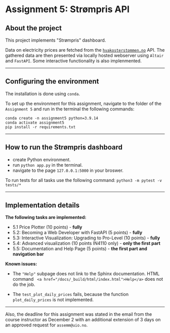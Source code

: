 # Assignment 5: Strømpris API
## About the project
This project implements "Strømpris" dashboard.

Data on electricity prices are fetched from the [`hvakosterstommen.no`](https://www.hvakosterstrommen.no) API.
The gathered data are then presented via locally hosted webserver using `Altair` and `FastAPI`. Some interactive functionality is also implenmented.

---
## Configuring the environment

The installation is done using `conda`.

To set up the environment for this assignment,
navigate to the folder of the `Assignment 5` and run in the terminal the following commands:

```
conda create -n assignment5 python=3.9.14 
conda activate assignment5
pip install -r requirements.txt
```

---

## How to run the Strømpris dashboard
- create Python environment.
- run `python app.py` in the terminal.
- navigate to the page `127.0.0.1:5000` in your broswer.

To run tests for all tasks use the following command:
`python3 -m pytest -v tests/*`


---
## Implementation details

**The following tasks are implemented:**
- 5.1 Price Plotter (10 points) - **fully**
- 5.2: Becoming a Web Developer with FastAPI (5 points) - **fully**
- 5.3: Interactive Visualization: Upgrading to Pro-Level (10 points) - **fully**
- 5.4: Advanced visualization (10 points IN4110 only) - **only the first part**
- 5.5: Documentation and Help Page (5 points) -  **the first part and navigation bar**

**Known issues:**
- The `"Help"` subpage does not link to the Sphinx documentation. HTML command ` <a href="/docs/_build/html/index.html">Help</a>` does not do the job.

- The `test_plot_daily_prices` fails, because the function `plot_daily_prices` is not implemented.

---


Also, the deadline for this assignment was stated in the email from the course instructor as December 2 with an additional extension of 3 days on an approved request for `assemm@uio.no`.

